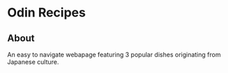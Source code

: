 # Odin Recipes
## About
An easy to navigate webapage featuring 3 popular dishes originating from Japanese culture.
